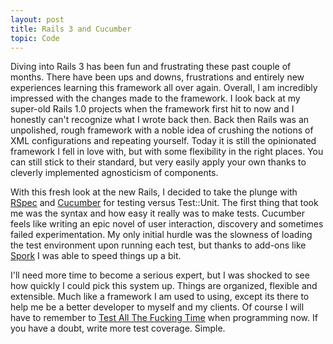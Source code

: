 ```yaml
---
layout: post
title: Rails 3 and Cucumber
topic: Code
---
```


Diving into Rails 3 has been fun and frustrating these past couple of months. There have been ups and downs, frustrations and entirely new experiences learning this framework all over again. Overall, I am incredibly impressed with the changes made to the framework.  I look back at my super-old Rails 1.0 projects when the framework first hit to now and I honestly can't recognize what I wrote back then. Back then Rails was an unpolished, rough framework with a noble idea of crushing the notions of XML configurations and repeating yourself.  Today it is still the opinionated framework I fell in love with, but with some flexibility in the right places.  You can still stick to their standard, but very easily apply your own thanks to cleverly implemented agnosticism of components.

With this fresh look at the new Rails, I decided to take the plunge with [RSpec](http://rspec.info/) and [Cucumber](http://cukes.info/) for testing versus Test::Unit. The first thing that took me was the syntax and how easy it really was to make tests. Cucumber feels like writing an epic novel of user interaction, discovery and sometimes failed experimentation.  My only initial hurdle was the slowness of loading the test environment upon running each test, but thanks to add-ons like [Spork](https://github.com/sporkrb/spork) I was able to speed things up a bit.

I'll need more time to become a serious expert, but I was shocked to see how quickly I could pick this system up. Things are organized, flexible and extensible.  Much like a framework I am used to using, except its there to help me be a better developer to myself and my clients. Of course I will have to remember to [Test All The Fucking Time](http://rubyhoedown2008.confreaks.com/05-bryan-liles-lightning-talk-tatft-test-all-the-f-in-time.html) when programming now. If you have a doubt, write more test coverage. Simple.
